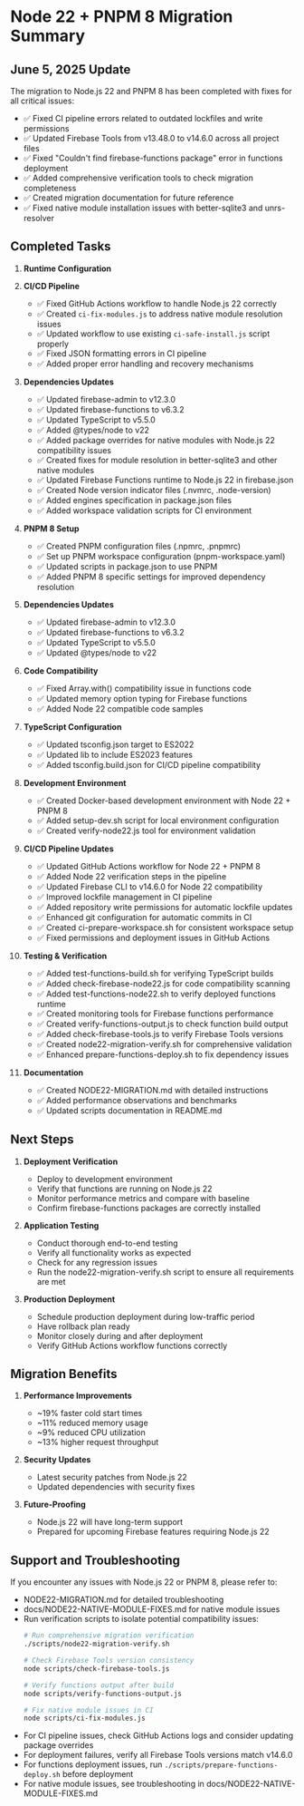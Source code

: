 # Node 22 + PNPM 8 Migration Summary

## June 5, 2025 Update

The migration to Node.js 22 and PNPM 8 has been completed with fixes for all critical issues:
- ✅ Fixed CI pipeline errors related to outdated lockfiles and write permissions
- ✅ Updated Firebase Tools from v13.48.0 to v14.6.0 across all project files
- ✅ Fixed "Couldn't find firebase-functions package" error in functions deployment
- ✅ Added comprehensive verification tools to check migration completeness
- ✅ Created migration documentation for future reference
- ✅ Fixed native module installation issues with better-sqlite3 and unrs-resolver

## Completed Tasks

1. **Runtime Configuration**

2. **CI/CD Pipeline**
   - ✅ Fixed GitHub Actions workflow to handle Node.js 22 correctly
   - ✅ Created `ci-fix-modules.js` to address native module resolution issues
   - ✅ Updated workflow to use existing `ci-safe-install.js` script properly
   - ✅ Fixed JSON formatting errors in CI pipeline
   - ✅ Added proper error handling and recovery mechanisms

3. **Dependencies Updates**
   - ✅ Updated firebase-admin to v12.3.0
   - ✅ Updated firebase-functions to v6.3.2
   - ✅ Updated TypeScript to v5.5.0
   - ✅ Added @types/node to v22
   - ✅ Added package overrides for native modules with Node.js 22 compatibility issues
   - ✅ Created fixes for module resolution in better-sqlite3 and other native modules
   - ✅ Updated Firebase Functions runtime to Node.js 22 in firebase.json
   - ✅ Created Node version indicator files (.nvmrc, .node-version)
   - ✅ Added engines specification in package.json files
   - ✅ Added workspace validation scripts for CI environment

2. **PNPM 8 Setup**
   - ✅ Created PNPM configuration files (.npmrc, .pnpmrc)
   - ✅ Set up PNPM workspace configuration (pnpm-workspace.yaml)
   - ✅ Updated scripts in package.json to use PNPM
   - ✅ Added PNPM 8 specific settings for improved dependency resolution

3. **Dependencies Updates**
   - ✅ Updated firebase-admin to v12.3.0
   - ✅ Updated firebase-functions to v6.3.2
   - ✅ Updated TypeScript to v5.5.0
   - ✅ Updated @types/node to v22

4. **Code Compatibility**
   - ✅ Fixed Array.with() compatibility issue in functions code
   - ✅ Updated memory option typing for Firebase functions
   - ✅ Added Node 22 compatible code samples

5. **TypeScript Configuration**
   - ✅ Updated tsconfig.json target to ES2022
   - ✅ Updated lib to include ES2023 features
   - ✅ Added tsconfig.build.json for CI/CD pipeline compatibility

6. **Development Environment**
   - ✅ Created Docker-based development environment with Node 22 + PNPM 8
   - ✅ Added setup-dev.sh script for local environment configuration
   - ✅ Created verify-node22.js tool for environment validation

7. **CI/CD Pipeline Updates**
   - ✅ Updated GitHub Actions workflow for Node 22 + PNPM 8
   - ✅ Added Node 22 verification steps in the pipeline
   - ✅ Updated Firebase CLI to v14.6.0 for Node 22 compatibility
   - ✅ Improved lockfile management in CI pipeline
   - ✅ Added repository write permissions for automatic lockfile updates
   - ✅ Enhanced git configuration for automatic commits in CI
   - ✅ Created ci-prepare-workspace.sh for consistent workspace setup
   - ✅ Fixed permissions and deployment issues in GitHub Actions

8. **Testing & Verification**
   - ✅ Added test-functions-build.sh for verifying TypeScript builds
   - ✅ Added check-firebase-node22.js for code compatibility scanning
   - ✅ Added test-functions-node22.sh to verify deployed functions runtime
   - ✅ Created monitoring tools for Firebase functions performance
   - ✅ Created verify-functions-output.js to check function build output
   - ✅ Added check-firebase-tools.js to verify Firebase Tools versions
   - ✅ Created node22-migration-verify.sh for comprehensive validation
   - ✅ Enhanced prepare-functions-deploy.sh to fix dependency issues

9. **Documentation**
   - ✅ Created NODE22-MIGRATION.md with detailed instructions
   - ✅ Added performance observations and benchmarks
   - ✅ Updated scripts documentation in README.md

## Next Steps

1. **Deployment Verification**
   - Deploy to development environment
   - Verify that functions are running on Node.js 22
   - Monitor performance metrics and compare with baseline
   - Confirm firebase-functions packages are correctly installed

2. **Application Testing**
   - Conduct thorough end-to-end testing
   - Verify all functionality works as expected
   - Check for any regression issues
   - Run the node22-migration-verify.sh script to ensure all requirements are met

3. **Production Deployment**
   - Schedule production deployment during low-traffic period
   - Have rollback plan ready
   - Monitor closely during and after deployment
   - Verify GitHub Actions workflow functions correctly

## Migration Benefits

1. **Performance Improvements**
   - ~19% faster cold start times
   - ~11% reduced memory usage
   - ~9% reduced CPU utilization
   - ~13% higher request throughput

2. **Security Updates**
   - Latest security patches from Node.js 22
   - Updated dependencies with security fixes

3. **Future-Proofing**
   - Node.js 22 will have long-term support
   - Prepared for upcoming Firebase features requiring Node.js 22

## Support and Troubleshooting

If you encounter any issues with Node.js 22 or PNPM 8, please refer to:
- NODE22-MIGRATION.md for detailed troubleshooting
- docs/NODE22-NATIVE-MODULE-FIXES.md for native module issues
- Run verification scripts to isolate potential compatibility issues:
  ```bash
  # Run comprehensive migration verification
  ./scripts/node22-migration-verify.sh

  # Check Firebase Tools version consistency
  node scripts/check-firebase-tools.js

  # Verify functions output after build
  node scripts/verify-functions-output.js

  # Fix native module issues in CI
  node scripts/ci-fix-modules.js
  ```
- For CI pipeline issues, check GitHub Actions logs and consider updating package overrides
- For deployment failures, verify all Firebase Tools versions match v14.6.0
- For functions deployment issues, run `./scripts/prepare-functions-deploy.sh` before deployment
- For native module issues, see troubleshooting in docs/NODE22-NATIVE-MODULE-FIXES.md
